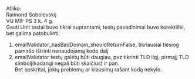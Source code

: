 Atliko:<br>
Raimond Sobolevskij<br>
VU MIF PS 3 k. 4 g.<br>
Gauti Unit testai buvo tikrai suprantami, testų pavadinimai buvo korektiški, bet galima patobulinti: <br>
1. emailValidator_hasBadDomain_shouldReturnFalse, tikriausiai tiesiog pamiršo ištrinti nenaudojamą kodo dalį <br>
2. emailValidator testų galėtų būti daugiau, pvz tikrinti TLD ilgį, pirmąjį TLD simbolį(kadangi negali būti skaičius) ir pan. <br>
Bet apskritai, jokių problemų ar klausimų rašant kodą nekylo. 
